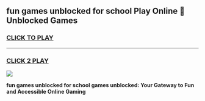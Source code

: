 
## fun games unblocked for school Play Online 👋 Unblocked Games
<h3>
<a href="https://premium.freeplayer.one?title=fun_games_unblocked_for_school&ref=19F">CLICK TO PLAY</a></h3>
<hr>

<h3>
<a href="https://premium.freeplayer.one?title=fun_games_unblocked_for_school&ref=19F">CLICK 2 PLAY</a>
  
</h3>

<a href="https://premium.freeplayer.one?title=fun_games_unblocked_for_school&ref=19F"><img src="https://clearcache.store/games.png"></a>


**fun games unblocked for school games unblocked: Your Gateway to Fun and Accessible Online Gaming**
